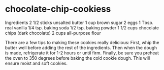 # chocolate-chip-cookiess
Ingredients
2 1/2 sticks unsalted butter
1 cup brown sugar
2 eggs
1 Tbsp. real vanilla
1/4 tsp. baking soda
1/2 tsp. baking powder
1 1/2 cups chocolate chips (dark chocolate)
2 cups all-purpose flour

There are a few tips to making these cookies really delicious: First, whip the butter well before adding the rest of the ingredients. Then when the dough is made, refrigerate it  for 1-2 hours or until firm. Finally, be sure you preheat the oven to 350 degrees before baking the cold cookie dough. This will ensure moist and soft cookies.
